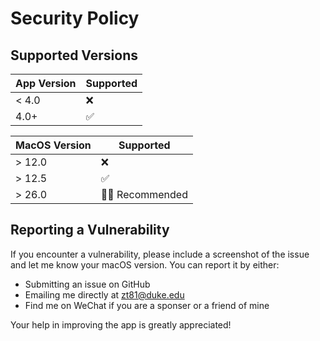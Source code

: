 # Security Policy

## Supported Versions

| App Version | Supported |
| ----------- | --------- |
| < 4.0       | ❌        |
| 4.0+        | ✅        |

| MacOS Version | Supported        |
| ------------- | ---------------- |
| > 12.0        | ❌               |
| > 12.5        | ✅               |
| > 26.0        | 👍🏻 Recommended |

## Reporting a Vulnerability

If you encounter a vulnerability, please include a screenshot of the issue and let me know your macOS version.
You can report it by either:

- Submitting an issue on GitHub
- Emailing me directly at zt81@duke.edu
- Find me on WeChat if you are a sponser or a friend of mine

Your help in improving the app is greatly appreciated!
